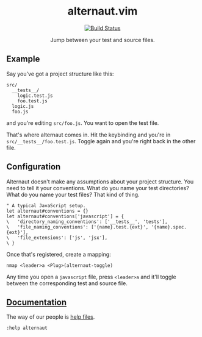 <div align="center">
  <h1>alternaut.vim</h1>

  <a href="https://github.com/PsychoLlama/alternaut.vim/actions?query=workflow%3ATest">
    <img src="https://github.com/PsychoLlama/alternaut.vim/workflows/Test/badge.svg" alt="Build Status" />
  </a>

  <p>Jump between your test and source files.</p>
</div>

## Example
Say you've got a project structure like this:
```
src/
  __tests__/
    logic.test.js
    foo.test.js
  logic.js
  foo.js
```

and you're editing `src/foo.js`. You want to open the test file.

That's where alternaut comes in. Hit the keybinding and you're in
`src/__tests__/foo.test.js`. Toggle again and you're right back in the other
file.

## Configuration
Alternaut doesn't make any assumptions about your project structure. You need
to tell it your conventions. What do you name your test directories? What do
you name your test files? That kind of thing.

```viml
" A typical JavaScript setup.
let alternaut#conventions = {}
let alternaut#conventions['javascript'] = {
\   'directory_naming_conventions': ['__tests__', 'tests'],
\   'file_naming_conventions': ['{name}.test.{ext}', '{name}.spec.{ext}'],
\   'file_extensions': ['js', 'jsx'],
\ }
```

Once that's registered, create a mapping:
```viml
nmap <leader>a <Plug>(alternaut-toggle)
```

Any time you open a `javascript` file, press `<leader>a` and it'll toggle
between the corresponding test and source file.

## [Documentation](https://github.com/PsychoLlama/alternaut.vim/blob/main/doc/alternaut.txt)
The way of our people is [help files](https://github.com/PsychoLlama/alternaut.vim/blob/main/doc/alternaut.txt).
```viml
:help alternaut
```
